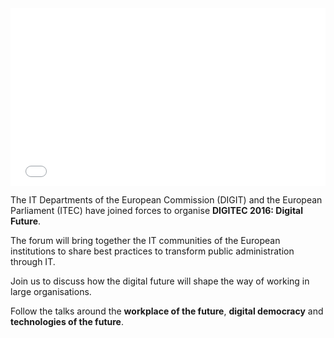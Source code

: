 <div style="text-align:center;padding-bottom:56.25%;position:relative;width:100%">
  <iframe
    id="ls_embed_1477903842"
    src="//livestream.com/accounts/7777696/events/6575104/player?width=640&height=360&enableInfoAndActivity=true&autoPlay=true&mute=false"
    frameborder="0"
    scrolling="no"
    allowfullscreen
    style="position:absolute;top:0;left:0;bottom:0;right:0;width:100%;height:100%">
  </iframe>
  <script
    type="text/javascript"
    data-embed_id="ls_embed_1477903842"
    src="//livestream.com/assets/plugins/referrer_tracking.js">
  </script>
</div>

The IT Departments of the European Commission (DIGIT) and the European
Parliament (ITEC) have joined forces to organise **DIGITEC 2016: Digital
Future**.

The forum will bring together the IT communities of the European institutions
to share best practices to transform public administration through IT.

Join us to discuss how the digital future will shape the way of working in
large organisations.

Follow the talks around the **workplace of the future**, **digital democracy**
and **technologies of the future**.
